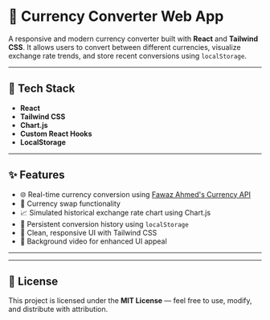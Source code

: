 # 💱 Currency Converter Web App

A responsive and modern currency converter built with **React** and **Tailwind CSS**. It allows users to convert between different currencies, visualize exchange rate trends, and store recent conversions using `localStorage`.

---

## 🔧 Tech Stack

- **React**
- **Tailwind CSS**
- **Chart.js**
- **Custom React Hooks**
- **LocalStorage**

---

## ✨ Features

- 🌐 Real-time currency conversion using [Fawaz Ahmed's Currency API](https://github.com/fawazahmed0/currency-api)
- 🔁 Currency swap functionality
- 📈 Simulated historical exchange rate chart using Chart.js
- 💾 Persistent conversion history using `localStorage`
- 🎨 Clean, responsive UI with Tailwind CSS
- 🎥 Background video for enhanced UI appeal

---

---

## 📜 License

This project is licensed under the **MIT License** — feel free to use, modify, and distribute with attribution.


